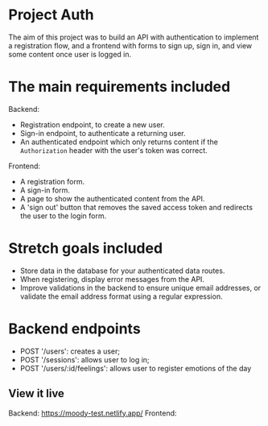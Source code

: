 # Project Auth
The aim of this project was to build an API with authentication to implement a registration flow, and a frontend with forms to sign up, sign in, and view some content once user is logged in.

# The main requirements included
Backend:
- Registration endpoint, to create a new user.
- Sign-in endpoint, to authenticate a returning user.
- An authenticated endpoint which only returns content if the `Authorization` header with the user's token was correct.

Frontend:
- A registration form.
- A sign-in form.
- A page to show the authenticated content from the API.
- A 'sign out' button that removes the saved access token and redirects the user to the login form.

# Stretch goals included
- Store data in the database for your authenticated data routes.
- When registering, display error messages from the API.
- Improve validations in the backend to ensure unique email addresses, or validate the email address format using a regular expression.

# Backend endpoints

- POST '/users': creates a user;
- POST '/sessions': allows user to log in;
- POST '/users/:id/feelings': allows user to register emotions of the day

## View it live

Backend: https://moody-test.netlify.app/
Frontend: 
